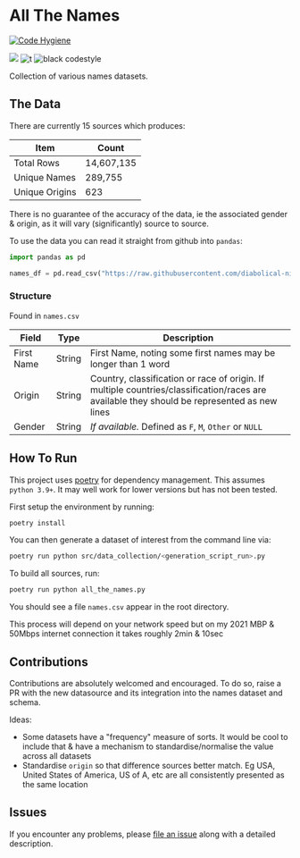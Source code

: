 # All The Names

[![Code Hygiene](https://github.com/diabolical-ninja/AllTheNames/actions/workflows/pipeline.yml/badge.svg)](https://github.com/diabolical-ninja/AllTheNames/actions/workflows/pipeline.yml)
<br/>

[![](https://img.shields.io/badge/python-3.9+-blue.svg)](https://www.python.org/downloads/)
![t](https://img.shields.io/badge/status-maintained-yellow.svg)
![black codestyle](https://img.shields.io/badge/Code%20Style-Black-black)
<br/>


Collection of various names datasets.


## The Data

There are currently 15 sources which produces:

| Item     | Count |
|----------------|------------|
| Total Rows     | 14,607,135 |
| Unique Names   | 289,755    |
| Unique Origins | 623        |


There is no guarantee of the accuracy of the data, ie the associated gender & origin, as it will vary (significantly) source to source. 

To use the data you can read it straight from github into `pandas`:
```python
import pandas as pd

names_df = pd.read_csv("https://raw.githubusercontent.com/diabolical-ninja/AllTheNames/main/names.csv", sep = "|")
```

### Structure
Found in `names.csv`

| Field 	| Type 	| Description 	|
|---	|---	|---	|
| First Name 	| String 	| First Name, noting some first names may be longer than 1 word	|
| Origin 	| String 	| Country, classification or race of origin. If multiple countries/classification/races are available they should be represented as new lines 	|
| Gender 	| String 	| *If available.*  Defined as `F`, `M`, `Other` or `NULL` |



## How To Run

This project uses [poetry](https://python-poetry.org/) for dependency management. This assumes `python 3.9+`. It may well work for lower versions but has not been tested.

First setup the environment by running:
```bash
poetry install
```

You can then generate a dataset of interest from the command line via:
```bash
poetry run python src/data_collection/<generation_script_run>.py
```

To build all sources, run:
```bash
poetry run python all_the_names.py
```

You should see a file `names.csv` appear in the root directory.

This process will depend on your network speed but on my 2021 MBP & 50Mbps internet connection it takes roughly 2min & 10sec

## Contributions

Contributions are absolutely welcomed and encouraged. To do so, raise a PR with the new datasource and its integration into the names dataset and schema.

Ideas:
- Some datasets have a "frequency" measure of sorts. It would be cool to include that & have a mechanism to standardise/normalise the value across all datasets
- Standardise `origin` so that difference sources better match. Eg USA, United States of America, US of A, etc are all consistently presented as the same location


## Issues

If you encounter any problems,
please [file an issue](https://github.com/diabolical-ninja/nbn/issues) along with a detailed description.